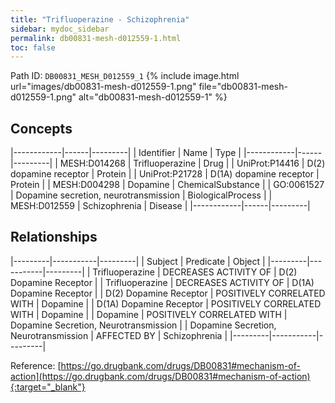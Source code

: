 ```yaml
---
title: "Trifluoperazine - Schizophrenia"
sidebar: mydoc_sidebar
permalink: db00831-mesh-d012559-1.html
toc: false 
---
```



Path ID: `DB00831_MESH_D012559_1`
{% include image.html url="images/db00831-mesh-d012559-1.png" file="db00831-mesh-d012559-1.png" alt="db00831-mesh-d012559-1" %}

## Concepts

|------------|------|---------|
| Identifier | Name | Type    |
|------------|------|---------|
| MESH:D014268 | Trifluoperazine | Drug |
| UniProt:P14416 | D(2) dopamine receptor | Protein |
| UniProt:P21728 | D(1A) dopamine receptor | Protein |
| MESH:D004298 | Dopamine | ChemicalSubstance |
| GO:0061527 | Dopamine secretion, neurotransmission | BiologicalProcess |
| MESH:D012559 | Schizophrenia | Disease |
|------------|------|---------|

## Relationships

|---------|-----------|---------|
| Subject | Predicate | Object  |
|---------|-----------|---------|
| Trifluoperazine | DECREASES ACTIVITY OF | D(2) Dopamine Receptor |
| Trifluoperazine | DECREASES ACTIVITY OF | D(1A) Dopamine Receptor |
| D(2) Dopamine Receptor | POSITIVELY CORRELATED WITH | Dopamine |
| D(1A) Dopamine Receptor | POSITIVELY CORRELATED WITH | Dopamine |
| Dopamine | POSITIVELY CORRELATED WITH | Dopamine Secretion, Neurotransmission |
| Dopamine Secretion, Neurotransmission | AFFECTED BY | Schizophrenia |
|---------|-----------|---------|

Reference: [https://go.drugbank.com/drugs/DB00831#mechanism-of-action](https://go.drugbank.com/drugs/DB00831#mechanism-of-action){:target="_blank"}